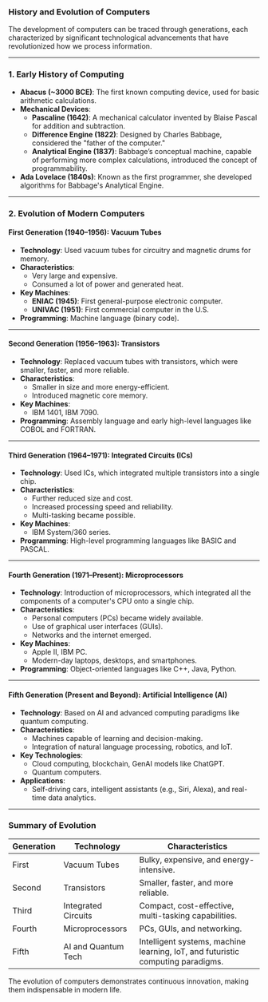 ### History and Evolution of Computers

The development of computers can be traced through generations, each characterized by significant technological advancements that have revolutionized how we process information.

---

### **1. Early History of Computing**

- **Abacus (~3000 BCE)**: The first known computing device, used for basic arithmetic calculations.
- **Mechanical Devices**:
    - **Pascaline (1642)**: A mechanical calculator invented by Blaise Pascal for addition and subtraction.
    - **Difference Engine (1822)**: Designed by Charles Babbage, considered the "father of the computer."
    - **Analytical Engine (1837)**: Babbage’s conceptual machine, capable of performing more complex calculations, introduced the concept of programmability.
- **Ada Lovelace (1840s)**: Known as the first programmer, she developed algorithms for Babbage's Analytical Engine.

---

### **2. Evolution of Modern Computers**

#### **First Generation (1940–1956): Vacuum Tubes**

- **Technology**: Used vacuum tubes for circuitry and magnetic drums for memory.
- **Characteristics**:
    - Very large and expensive.
    - Consumed a lot of power and generated heat.
- **Key Machines**:
    - **ENIAC (1945)**: First general-purpose electronic computer.
    - **UNIVAC (1951)**: First commercial computer in the U.S.
- **Programming**: Machine language (binary code).

---

#### **Second Generation (1956–1963): Transistors**

- **Technology**: Replaced vacuum tubes with transistors, which were smaller, faster, and more reliable.
- **Characteristics**:
    - Smaller in size and more energy-efficient.
    - Introduced magnetic core memory.
- **Key Machines**:
    - IBM 1401, IBM 7090.
- **Programming**: Assembly language and early high-level languages like COBOL and FORTRAN.

---

#### **Third Generation (1964–1971): Integrated Circuits (ICs)**

- **Technology**: Used ICs, which integrated multiple transistors into a single chip.
- **Characteristics**:
    - Further reduced size and cost.
    - Increased processing speed and reliability.
    - Multi-tasking became possible.
- **Key Machines**:
    - IBM System/360 series.
- **Programming**: High-level programming languages like BASIC and PASCAL.

---

#### **Fourth Generation (1971–Present): Microprocessors**

- **Technology**: Introduction of microprocessors, which integrated all the components of a computer's CPU onto a single chip.
- **Characteristics**:
    - Personal computers (PCs) became widely available.
    - Use of graphical user interfaces (GUIs).
    - Networks and the internet emerged.
- **Key Machines**:
    - Apple II, IBM PC.
    - Modern-day laptops, desktops, and smartphones.
- **Programming**: Object-oriented languages like C++, Java, Python.

---

#### **Fifth Generation (Present and Beyond): Artificial Intelligence (AI)**

- **Technology**: Based on AI and advanced computing paradigms like quantum computing.
- **Characteristics**:
    - Machines capable of learning and decision-making.
    - Integration of natural language processing, robotics, and IoT.
- **Key Technologies**:
    - Cloud computing, blockchain, GenAI models like ChatGPT.
    - Quantum computers.
- **Applications**:
    - Self-driving cars, intelligent assistants (e.g., Siri, Alexa), and real-time data analytics.

---

### Summary of Evolution

|**Generation**|**Technology**|**Characteristics**|
|---|---|---|
|First|Vacuum Tubes|Bulky, expensive, and energy-intensive.|
|Second|Transistors|Smaller, faster, and more reliable.|
|Third|Integrated Circuits|Compact, cost-effective, multi-tasking capabilities.|
|Fourth|Microprocessors|PCs, GUIs, and networking.|
|Fifth|AI and Quantum Tech|Intelligent systems, machine learning, IoT, and futuristic computing paradigms.|

The evolution of computers demonstrates continuous innovation, making them indispensable in modern life.